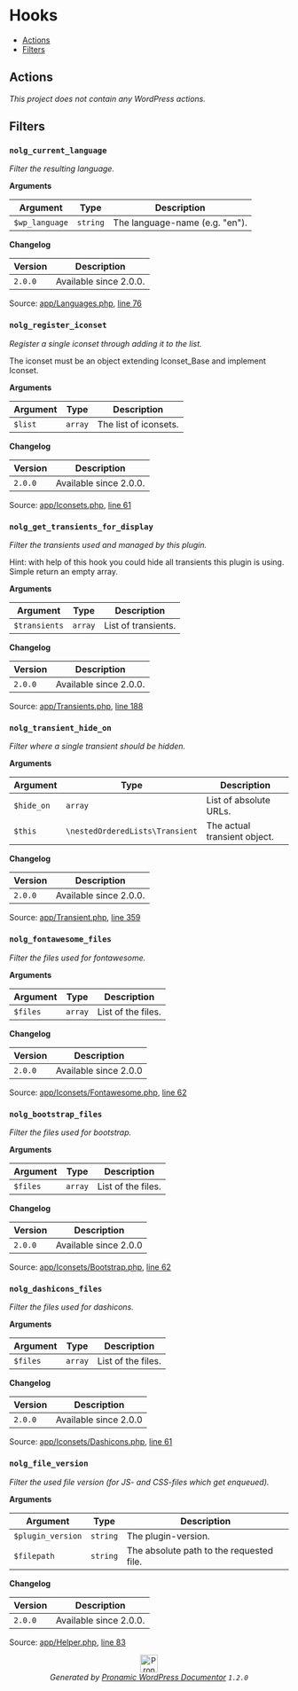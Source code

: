 # Hooks

- [Actions](#actions)
- [Filters](#filters)

## Actions

*This project does not contain any WordPress actions.*

## Filters

### `nolg_current_language`

*Filter the resulting language.*

**Arguments**

Argument | Type | Description
-------- | ---- | -----------
`$wp_language` | `string` | The language-name (e.g. "en").

**Changelog**

Version | Description
------- | -----------
`2.0.0` | Available since 2.0.0.

Source: [app/Languages.php](Languages.php), [line 76](Languages.php#L76-L83)

### `nolg_register_iconset`

*Register a single iconset through adding it to the list.*

The iconset must be an object extending Iconset_Base and implement Iconset.

**Arguments**

Argument | Type | Description
-------- | ---- | -----------
`$list` | `array` | The list of iconsets.

**Changelog**

Version | Description
------- | -----------
`2.0.0` | Available since 2.0.0.

Source: [app/Iconsets.php](Iconsets.php), [line 61](Iconsets.php#L61-L70)

### `nolg_get_transients_for_display`

*Filter the transients used and managed by this plugin.*

Hint: with help of this hook you could hide all transients this plugin is using. Simple return an empty array.

**Arguments**

Argument | Type | Description
-------- | ---- | -----------
`$transients` | `array` | List of transients.

**Changelog**

Version | Description
------- | -----------
`2.0.0` | Available since 2.0.0.

Source: [app/Transients.php](Transients.php), [line 188](Transients.php#L188-L197)

### `nolg_transient_hide_on`

*Filter where a single transient should be hidden.*

**Arguments**

Argument | Type | Description
-------- | ---- | -----------
`$hide_on` | `array` | List of absolute URLs.
`$this` | `\nestedOrderedLists\Transient` | The actual transient object.

**Changelog**

Version | Description
------- | -----------
`2.0.0` | Available since 2.0.0.

Source: [app/Transient.php](Transient.php), [line 359](Transient.php#L359-L367)

### `nolg_fontawesome_files`

*Filter the files used for fontawesome.*

**Arguments**

Argument | Type | Description
-------- | ---- | -----------
`$files` | `array` | List of the files.

**Changelog**

Version | Description
------- | -----------
`2.0.0` | Available since 2.0.0

Source: [app/Iconsets/Fontawesome.php](Iconsets/Fontawesome.php), [line 62](Iconsets/Fontawesome.php#L62-L68)

### `nolg_bootstrap_files`

*Filter the files used for bootstrap.*

**Arguments**

Argument | Type | Description
-------- | ---- | -----------
`$files` | `array` | List of the files.

**Changelog**

Version | Description
------- | -----------
`2.0.0` | Available since 2.0.0

Source: [app/Iconsets/Bootstrap.php](Iconsets/Bootstrap.php), [line 62](Iconsets/Bootstrap.php#L62-L68)

### `nolg_dashicons_files`

*Filter the files used for dashicons.*

**Arguments**

Argument | Type | Description
-------- | ---- | -----------
`$files` | `array` | List of the files.

**Changelog**

Version | Description
------- | -----------
`2.0.0` | Available since 2.0.0

Source: [app/Iconsets/Dashicons.php](Iconsets/Dashicons.php), [line 61](Iconsets/Dashicons.php#L61-L67)

### `nolg_file_version`

*Filter the used file version (for JS- and CSS-files which get enqueued).*

**Arguments**

Argument | Type | Description
-------- | ---- | -----------
`$plugin_version` | `string` | The plugin-version.
`$filepath` | `string` | The absolute path to the requested file.

**Changelog**

Version | Description
------- | -----------
`2.0.0` | Available since 2.0.0.

Source: [app/Helper.php](Helper.php), [line 83](Helper.php#L83-L91)


<p align="center"><a href="https://github.com/pronamic/wp-documentor"><img src="https://cdn.jsdelivr.net/gh/pronamic/wp-documentor@main/logos/pronamic-wp-documentor.svgo-min.svg" alt="Pronamic WordPress Documentor" width="32" height="32"></a><br><em>Generated by <a href="https://github.com/pronamic/wp-documentor">Pronamic WordPress Documentor</a> <code>1.2.0</code></em><p>

